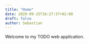 ```yaml
---
title: "Home"
date: 2020-09-25T16:27:57+02:00
draft: false
author: Sebastian
---
```


Welcome to my TODO web application.